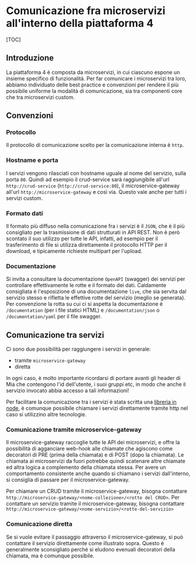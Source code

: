 # Comunicazione fra microservizi all'interno della piattaforma 4

[TOC]

## Introduzione
La piattaforma 4 è composta da microservizi, in cui ciascuno espone un insieme specifico di funzionalità. Per far comunicare i microservizi tra loro, abbiamo individuato delle best practice e convenzioni per rendere il più possibile uniforme la modalità di comunicazione, sia tra componenti core che tra microservizi custom.

## Convenzioni

### Protocollo
Il protocollo di comunicazione scelto per la comunicazione interna è `http`.

### Hostname e porta
I servizi vengono rilasciati con hostname uguale al nome del servizio, sulla porta `80`. Quindi ad esempio il crud-service sarà raggiungibile all'url `http://crud-service` (`http://crud-service:80`), il microservice-gateway all'url `http://microservice-gateway` e così via. Questo vale anche per tutti i servizi custom.

### Formato dati
Il formato più diffuso nella comunicazione fra i servizi è il `JSON`, che è il più consigliato per la trasmissione di dati strutturati in API REST.
Non è però scontato il suo utilizzo per tutte le API, infatti, ad esempio per il trasferimento di file si utilizza direttamente il protocollo HTTP per il download, e tipicamente richieste multipart per l'upload.

### Documentazione
Si invita a consultare la documentazione `OpenAPI` (swagger) dei servizi per controllare effettivamente le rotte e il formato dei dati. Caldamente consigliata è l'esposizione di una documentazione `live`, che sia servita dal servizio stesso e rifletta le effettive rotte del servizio (meglio se generata). Per convenzione la rotta su cui ci si aspetta la documentazione è `/documentation` (per i file statici HTML) e `/documentation/json` o `/documentation/yaml` per il file swagger.

## Comunicazione tra servizi
Ci sono due possibilità per raggiungere i servizi in generale:


- tramite `microservice-gateway`
- diretta

In ogni caso, è molto importante ricordarsi di portare avanti gli header di Mia che contengono l'id dell'utente, i suoi gruppi etc, in modo che anche il servizio invocato abbia accesso a tali informazioni!


Per facilitare la comunicazione tra i servizi è stata scritta una [libreria in node](plugin_baas_4.md), è comunque possibile chiamare i servizi direttamente tramite http nel caso si utilizzino altre tecnologie.

### Comunicazione tramite microservice-gateway
Il microservice-gateway raccoglie tutte le API dei microservizi, e offre la possibilità di agganciare web-hook alle chiamate che agiscono come decoratori di PRE (prima della chiamata) e di POST (dopo la chiamata). Le chiamata ai microservizi da fuori potrebbe quindi scatenare altre chiamate ed altra logica a complemento della chiamata stessa. Per avere un comportamento consistente anche quando si chiamano i servizi dall'interno, si consiglia di passare per il microservice-gateway.


Per chiamare un CRUD tramite il microservice-gateway, bisogna contattare `http://microservice-gateway/<nome-collezione>/<rotte del CRUD>`.
Per contattare un servizio tramite il microservice-gateway, bisogna contattare `http://microservice-gateway/<nome-servizio>/<rotte-del-servizio>`

### Comunicazione diretta
Se si vuole evitare il passaggio attraverso il microservice-gateway, si può contattare il servizio direttamente come illustrato sopra. Questo è generalmente sconsigliato perché si eludono evenuali decoratori della chiamata, ma è comunque possibile.
